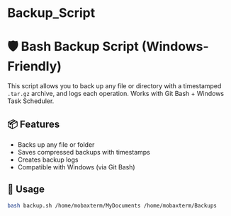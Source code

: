 # Backup_Script
# 🛡️ Bash Backup Script (Windows-Friendly)

This script allows you to back up any file or directory with a timestamped `.tar.gz` archive, and logs each operation. Works with Git Bash + Windows Task Scheduler.

## 📦 Features
- Backs up any file or folder
- Saves compressed backups with timestamps
- Creates backup logs
- Compatible with Windows (via Git Bash)

## 🧪 Usage

```bash
bash backup.sh /home/mobaxterm/MyDocuments /home/mobaxterm/Backups
